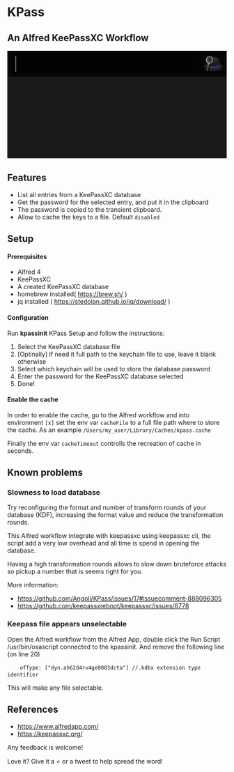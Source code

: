 # KPass

## An Alfred KeePassXC Workflow

![Screenshot](https://github.com/Angoll/KPass/blob/master/example.gif)

## Features

- List all entries from a KeePassXC database
- Get the password for the selected entry, and put it in the clipboard
- The password is copied to the transient clipboard.
- Allow to cache the keys to a file. Default `disabled`

## Setup

#### Prerequisites

- Alfred 4
- KeePassXC
- A created KeePassXC database
- homebrew installed( <https://brew.sh/> )
- jq installed  ( <https://stedolan.github.io/jq/download/> )

#### Configuration

Run **kpassinit** KPass Setup and follow the instructions:

1. Select the KeePassXC database file
2. [Optinally] If need it full path to the keychain file to use, leave it blank otherwise
3. Select which keychain will be used to store the database password
4. Enter the password for the KeePassXC database selected
5. Done!

#### Enable the cache

In order to enable the cache, go to the Alfred workflow and into environment `[x]` set the env var `cacheFile` to a full file path where to store the cache. As an example `/Users/my_user/Library/Caches/kpass.cache`

Finally the env var `cacheTimeout` controlls the recreation of cache in seconds.

## Known problems

### Slowness to load database

Try reconfiguring the format and number of transform rounds of your database (KDF), increasing the format value and reduce the transformation rounds.

This Alfred workflow integrate with keepassxc using keepassxc cli, the script add a very low overhead and all time is spend in opening the database.

Having a high transformation rounds allows to slow down bruteforce attacks so pickup a number that is seems right for you.

More information:

- <https://github.com/Angoll/KPass/issues/17#issuecomment-888096305>
- <https://github.com/keepassxreboot/keepassxc/issues/6778>

### Keepass file appears unselectable

Open the Alfred workflow from the Alfred App, double click the Run Script /usr/bin/osascript connected to the kpassinit. And remove the following line (on line 20)

```
    ofType: ["dyn.ah62d4rv4ge8003dcta"] //.kdbx extension type identifier
```

This will make any file selectable.

## References

- <https://www.alfredapp.com/>
- <https://keepassxc.org/>

Any feedback is welcome!

Love it? Give it a ⭐️ or a tweet to help spread the word!
